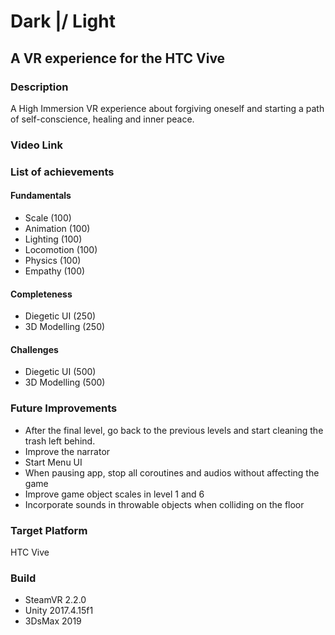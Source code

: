 # Dark \|/ Light
## A VR experience for the HTC Vive

### Description
A High Immersion VR experience about forgiving oneself and starting a path of self-conscience, healing and inner peace.

### Video Link


### List of achievements
#### Fundamentals 
- Scale (100)
- Animation (100)
- Lighting (100)
- Locomotion (100)
- Physics (100)
- Empathy (100)

#### Completeness
- Diegetic UI (250)
- 3D Modelling (250)

#### Challenges
- Diegetic UI (500)
- 3D Modelling (500)


### Future Improvements
- After the final level, go back to the previous levels and start cleaning the trash left behind. 
- Improve the narrator
- Start Menu UI
- When pausing app, stop all coroutines and audios without affecting the game
- Improve game object scales in level 1 and 6
- Incorporate sounds in throwable objects when colliding on the floor

### Target Platform
HTC Vive

### Build
- SteamVR 2.2.0
- Unity 2017.4.15f1
- 3DsMax 2019